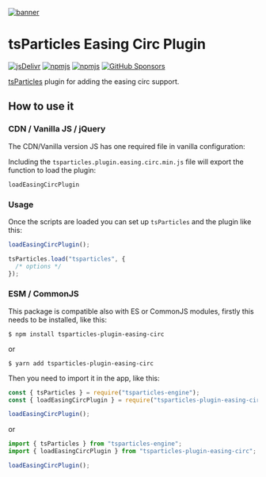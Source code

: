 [![banner](https://particles.js.org/images/banner3.png)](https://particles.js.org)

# tsParticles Easing Circ Plugin

[![jsDelivr](https://data.jsdelivr.com/v1/package/npm/tsparticles-plugin-easing-circ/badge)](https://www.jsdelivr.com/package/npm/tsparticles-plugin-easing-circ)
[![npmjs](https://badge.fury.io/js/tsparticles-plugin-easing-circ.svg)](https://www.npmjs.com/package/tsparticles-plugin-easing-circ)
[![npmjs](https://img.shields.io/npm/dt/tsparticles-plugin-easing-circ)](https://www.npmjs.com/package/tsparticles-plugin-easing-circ) [![GitHub Sponsors](https://img.shields.io/github/sponsors/matteobruni)](https://github.com/sponsors/matteobruni)

[tsParticles](https://github.com/matteobruni/tsparticles) plugin for adding the easing circ support.

## How to use it

### CDN / Vanilla JS / jQuery

The CDN/Vanilla version JS has one required file in vanilla configuration:

Including the `tsparticles.plugin.easing.circ.min.js` file will export the function to load the plugin:

```text
loadEasingCircPlugin
```

### Usage

Once the scripts are loaded you can set up `tsParticles` and the plugin like this:

```javascript
loadEasingCircPlugin();

tsParticles.load("tsparticles", {
  /* options */
});
```

### ESM / CommonJS

This package is compatible also with ES or CommonJS modules, firstly this needs to be installed, like this:

```shell
$ npm install tsparticles-plugin-easing-circ
```

or

```shell
$ yarn add tsparticles-plugin-easing-circ
```

Then you need to import it in the app, like this:

```javascript
const { tsParticles } = require("tsparticles-engine");
const { loadEasingCircPlugin } = require("tsparticles-plugin-easing-circ");

loadEasingCircPlugin();
```

or

```javascript
import { tsParticles } from "tsparticles-engine";
import { loadEasingCircPlugin } from "tsparticles-plugin-easing-circ";

loadEasingCircPlugin();
```
